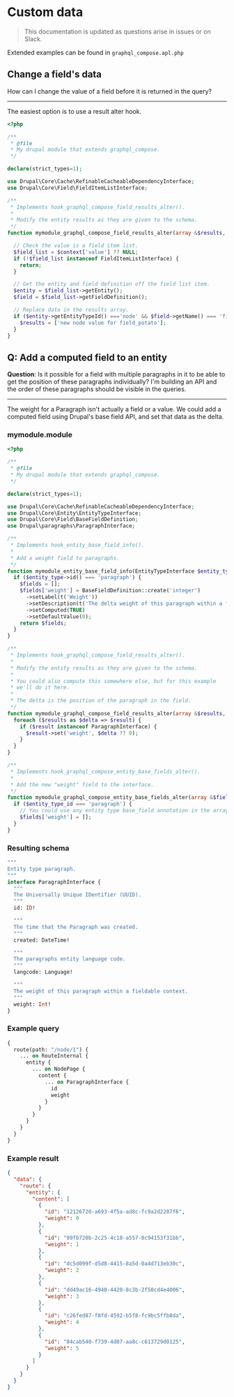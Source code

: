 # Custom data

> This documentation is updated as questions arise in issues or on Slack.

Extended examples can be found in `graphql_compose.apl.php`

## Change a field's data

How can I change the value of a field before it is returned in the query?

---

The easiest option is to use a result alter hook.

```php
<?php

/**
 * @file
 * My drupal module that extends graphql_compose.
 */

declare(strict_types=1);

use Drupal\Core\Cache\RefinableCacheableDependencyInterface;
use Drupal\Core\Field\FieldItemListInterface;

/**
 * Implements hook_graphql_compose_field_results_alter().
 *
 * Modify the entity results as they are given to the schema.
 */
function mymodule_graphql_compose_field_results_alter(array &$results, array $context, RefinableCacheableDependencyInterface $metadata): void {

  // Check the value is a field item list.
  $field_list = $context['value'] ?? NULL;
  if (!$field_list instanceof FieldItemListInterface) {
    return;
  }

  // Get the entity and field definition off the field list item.
  $entity = $field_list->getEntity();
  $field = $field_list->getFieldDefinition();

  // Replace data in the results array.
  if ($entity->getEntityTypeId() ==='node' && $field->getName() === 'field_potato') {
    $results = ['new node value for field_potato'];
  }
}
```

## Q: Add a computed field to an entity

**Question**: Is it possible for a field with multiple paragraphs in it to be able to get the position of these paragraphs individually? I'm building an API and the order of these paragraphs should be visible in the queries.

---

The weight for a Paragraph isn't actually a field or a value. We could add a computed field using Drupal's base field API, and set that data as the delta.

<!-- tabs:start -->

### **mymodule.module**

```php
<?php

/**
 * @file
 * My drupal module that extends graphql_compose.
 */

declare(strict_types=1);

use Drupal\Core\Cache\RefinableCacheableDependencyInterface;
use Drupal\Core\Entity\EntityTypeInterface;
use Drupal\Core\Field\BaseFieldDefinition;
use Drupal\paragraphs\ParagraphInterface;

/**
 * Implements hook_entity_base_field_info().
 *
 * Add a weight field to paragraphs.
 */
function mymodule_entity_base_field_info(EntityTypeInterface $entity_type): ?array {
  if ($entity_type->id() === 'paragraph') {
    $fields = [];
    $fields['weight'] = BaseFieldDefinition::create('integer')
      ->setLabel(t('Weight'))
      ->setDescription(t('The delta weight of this paragraph within a fielded context.'))
      ->setComputed(TRUE)
      ->setDefaultValue(0);
    return $fields;
  }
}

/**
 * Implements hook_graphql_compose_field_results_alter().
 *
 * Modify the entity results as they are given to the schema.
 *
 * You could also compute this somewhere else, but for this example
 * we'll do it here.
 *
 * The delta is the position of the paragraph in the field.
 */
function mymodule_graphql_compose_field_results_alter(array &$results, array $context, RefinableCacheableDependencyInterface $metadata): void {
  foreach ($results as $delta => $result) {
    if ($result instanceof ParagraphInterface) {
      $result->set('weight', $delta ?? 0);
    }
  }
}

/**
 * Implements hook_graphql_compose_entity_base_fields_alter().
 *
 * Add the new "weight" field to the interface.
 */
function mymodule_graphql_compose_entity_base_fields_alter(array &$fields, string $entity_type_id): void {
  if ($entity_type_id === 'paragraph') {
    // You could use any entity type base_field annotation in the array.
    $fields['weight'] = [];
  }
}
```

### **Resulting schema**

```graphql
"""
Entity type paragraph.
"""
interface ParagraphInterface {
  """
  The Universally Unique IDentifier (UUID).
  """
  id: ID!

  """
  The time that the Paragraph was created.
  """
  created: DateTime!

  """
  The paragraphs entity language code.
  """
  langcode: Language!

  """
  The weight of this paragraph within a fieldable context.
  """
  weight: Int!
}
```

### **Example query**

```graphql
{
  route(path: "/node/1") {
    ... on RouteInternal {
      entity {
        ... on NodePage {
          content {
            ... on ParagraphInterface {
              id
              weight
            }
          }
        }
      }
    }
  }
}
```

### **Example result**

```json
{
  "data": {
    "route": {
      "entity": {
        "content": [
          {
            "id": "12126720-a693-4f5a-ad8c-fc9a2d2207f6",
            "weight": 0
          },
          {
            "id": "99fb720b-2c25-4c18-a557-8c94153f31bb",
            "weight": 1
          },
          {
            "id": "dc5d099f-d5d8-4415-8a5d-0a4d713eb30c",
            "weight": 2
          },
          {
            "id": "dd49ac16-4940-4420-8c3b-2f50cd4e4006",
            "weight": 3
          },
          {
            "id": "c26fed87-f8fd-4592-b5f8-fc9bc5ffb8da",
            "weight": 4
          },
          {
            "id": "84cab540-f739-4d07-aa8c-c613729d0125",
            "weight": 5
          }
        ]
      }
    }
  }
}
```

<!-- tabs:end -->
